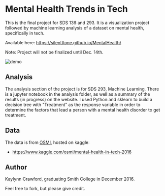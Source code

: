 # Mental Health Trends in Tech

This is the final project for SDS 136 and 293. It is a visualization project followed by machine learning analysis of a dataset on mental health, specifically in tech.

Available here: https://silentttone.github.io/MentalHealth/

Note: Project will not be finalized until Dec. 14th.

![demo](/images/demo.gif)

## Analysis

The analysis section of the project is for SDS 293, Machine Learning. There is a
jupyter notebook in the analysis folder, as well as a summary of the results (in
progress) on the website.
I used Python and sklearn to build a decision tree with "Treatment" as the response
variable in order to determine the factors that lead a person with a mental health
disorder to get treatment.


## Data

The data is from [OSMI](https://osmihelp.org/research/), hosted on kaggle:

* https://www.kaggle.com/osmi/mental-health-in-tech-2016


## Author

Kaylynn Crawford, graduating Smith College in December 2016.

Feel free to fork, but please give credit.
